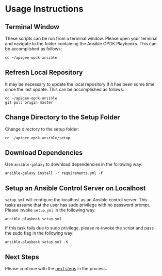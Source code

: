 # Usage Instructions

## Terminal Window
These scripts can be run from a terminal window. Please open your terminal and navigate to the folder
containing the Ansible OPDK Playbooks. This can be accomplished as follows: 

    cd ~/apigee-opdk-ansible

## Refresh Local Repository
It may be necessary to update the local repository if it has been some time since the last update.
This can be accomplished as follows: 

    cd ~/apigee-opdk-ansible
    git pull origin master

## Change Directory to the Setup Folder
Change directory to the setup folder:

    cd ~/apigee-opdk-ansible/setup

## Download Dependencies
Use `ansible-galaxy` to download dependencies in the following way: 

    ansible-galaxy install -r requirements.yml -f

## Setup an Ansible Control Server on Localhost

`setup.yml` will configure the localhost as an Ansible control server. This tasks assume that the user has sudo privilege 
 with no password prompt. Please invoke `setup.yml` in the following way:
    
    ansible-playbook setup.yml

If this task fails due to sudo privilege, please re-invoke the script and pass the sudo flag in the following way: 

    ansible-playbook setup.yml -K
    

## Next Steps

Please continue with the [next steps](../../../README.md#usage-overview) in the process.